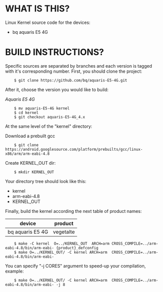 WHAT IS THIS?
=============

Linux Kernel source code for the devices:
* bq aquaris E5 4G


BUILD INSTRUCTIONS?
===================

Specific sources are separated by branches and each version is tagged with it's corresponding number. First, you should
clone the project:

        $ git clone https://github.com/bq/aquaris-E5-4G.git

After it, choose the version you would like to build:

*Aquaris E5 4G*

        $ mv aquaris-E5-4G kernel
        $ cd kernel
        $ git checkout aquaris-E5-4G_4.x

At the same level of the "kernel" directory:

Download a prebuilt gcc

        $ git clone https://android.googlesource.com/platform/prebuilts/gcc/linux-x86/arm/arm-eabi-4.8

Create KERNEL_OUT dir:

        $ mkdir KERNEL_OUT
 
Your directory tree should look like this:
* kernel
* arm-eabi-4.8
* KERNEL_OUT

Finally, build the kernel according the next table of product names:

| device                                                                                | product                                                               |
| --------------------------|-------------------------|
| bq aquaris E5 4G                                      | vegetalte                                      |


        $ make -C kernel  O=../KERNEL_OUT  ARCH=arm CROSS_COMPILE=../arm-eabi-4.8/bin/arm-eabi- {product}_defconfig
        $ make O=../KERNEL_OUT/ -C kernel ARCH=arm  CROSS_COMPILE=../arm-eabi-4.8/bin/arm-eabi-                       
    
You can specify "-j CORES" argument to speed-up your compilation, example:

        $ make O=../KERNEL_OUT/ -C kernel ARCH=arm  CROSS_COMPILE=../arm-eabi-4.8/bin/arm-eabi- -j 8
